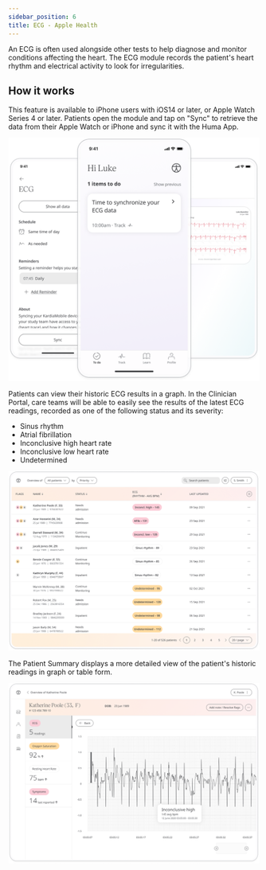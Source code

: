 ```yaml
---
sidebar_position: 6
title: ECG - Apple Health
---
```


An ECG is often used alongside other tests to help diagnose and monitor conditions affecting the heart. The ECG module records the patient's heart rhythm and electrical activity to look for irregularities.

## How it works
This feature is available to iPhone users with iOS14 or later, or Apple Watch Series 4 or later. Patients open the module and tap on "Sync" to retrieve the data from their Apple Watch or iPhone and sync it with the Huma App. 

![Adding ECG tracking from Apple Watch to Huma App](./assets/ecg.png)

Patients can view their historic ECG results in a graph. In the Clinician Portal, care teams will be able to easily see the results of the latest ECG readings, recorded as one of the following status and its severity:

- Sinus rhythm
- Atrial fibrillation
- Inconclusive high heart rate
- Inconclusive low heart rate
- Undetermined

![Patient Summary of ECG results](./assets/cp-patient-list-ecg.png)

The Patient Summary displays a more detailed view of the patient's historic readings in graph or table form.

![Patient Summary of ECG results](./assets/cp-module-details-ecg.png)
